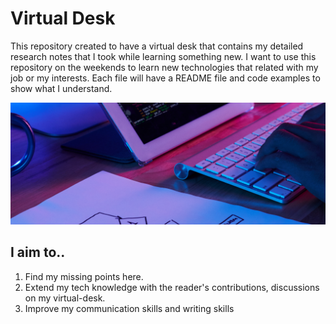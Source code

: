 # Virtual Desk
This repository created to have a virtual desk that contains my detailed research notes that I took while learning something new. I want to use this repository on the weekends to learn new technologies that related with my job or my interests. Each file will have a README file and code examples to show what I understand.

![Image of Virtual Desk](virtual-desk.png)

## I aim to..
1. Find my missing points here.
2. Extend my tech knowledge with the reader's contributions, discussions on my virtual-desk.
3. Improve my communication skills and writing skills

